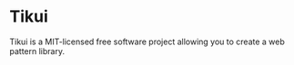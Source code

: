 # Tikui

Tikui is a MIT-licensed free software project allowing you to create a web pattern library.


